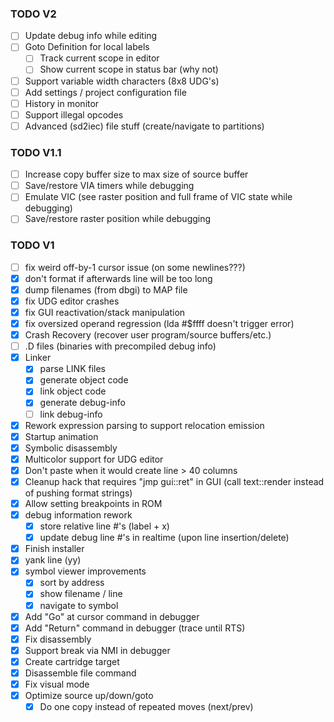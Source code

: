 ### TODO V2
- [ ] Update debug info while editing
- [ ] Goto Definition for local labels
  - [ ] Track current scope in editor
  - [ ] Show current scope in status bar (why not)
- [ ] Support variable width characters (8x8 UDG's)
- [ ] Add settings / project configuration file
- [ ] History in monitor
- [ ] Support illegal opcodes
- [ ] Advanced (sd2iec) file stuff (create/navigate to partitions)

### TODO V1.1
- [ ] Increase copy buffer size to max size of source buffer
- [ ] Save/restore VIA timers while debugging
- [ ] Emulate VIC (see raster position and full frame of VIC state while debugging)
- [ ] Save/restore raster position while debugging

### TODO V1
- [ ] fix weird off-by-1 cursor issue (on some newlines???)
- [x] don't format if afterwards line will be too long
- [x] dump filenames (from dbgi) to MAP file
- [x] fix UDG editor crashes
- [x] fix GUI reactivation/stack manipulation
- [x] fix oversized operand regression (lda #$ffff doesn't trigger error)
- [x] Crash Recovery (recover user program/source buffers/etc.)
- [ ] .D files (binaries with precompiled debug info)
- [x] Linker
   - [x] parse LINK files
   - [x] generate object code
   - [x] link object code
   - [x] generate debug-info
   - [ ] link debug-info
- [x] Rework expression parsing to support relocation emission
- [x] Startup animation
- [x] Symbolic disassembly
- [x] Multicolor support for UDG editor
- [x] Don't paste when it would create line > 40 columns
- [x] Cleanup hack that requires "jmp gui::ret" in GUI (call text::render instead of pushing format strings)
- [x] Allow setting breakpoints in ROM
- [x] debug information rework
  - [x] store relative line #'s (label + x)
  - [x] update debug line #'s in realtime (upon line insertion/delete)
- [x] Finish installer
- [x] yank line (yy)
- [x] symbol viewer improvements
  - [x] sort by address
  - [x] show filename / line
  - [x] navigate to symbol
- [x] Add "Go" at cursor command in debugger
- [x] Add "Return" command in debugger (trace until RTS)
- [x] Fix disassembly
- [x] Support break via NMI in debugger
- [x] Create cartridge target
- [x] Disassemble file command
- [x] Fix visual mode
- [x] Optimize source up/down/goto
  - [x] Do one copy instead of repeated moves (next/prev)
